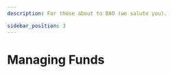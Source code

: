 ```yaml
---
description: For those about to DAO (we salute you).

sidebar_position: 3
---
```


# Managing Funds

